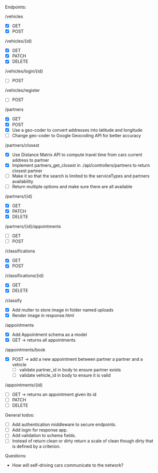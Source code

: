 Endpoints:

/vehicles

- [x] GET
- [x] POST

/vehicles/{id}

- [x] GET
- [x] PATCH
- [x] DELETE

/vehicles/login/{id}

- [ ] POST

/vehicles/register

- [ ] POST

/partners

- [x] GET
- [x] POST
- [x] Use a geo-coder to convert addresses into latitude and longitude
- [ ] Change geo-coder to Google Geocoding API for better accuracy

/partners/closest

- [x] Use Distance Matrix API to compute travel time from cars current address to partner
- [x] Implement partners_get_closest in ./api/controllers/partners to return closest partner
- [ ] Make it so that the search is limited to the serviceTypes and partners availability
- [ ] Return multiple options and make sure there are all available

/partners/{id}

- [x] GET
- [x] PATCH
- [x] DELETE

/partners/{id}/appointments

- [ ] GET
- [ ] POST

/classifications

- [x] GET
- [x] POST

/classifications/{id}

- [x] GET
- [x] DELETE

/classify

- [x] Add multer to store image in folder named uploads
- [x] Render image in response.html

/appointments

- [x] Add Appointment schema as a model
- [x] GET -> returns all appointments

/appointments/book

- [x] POST -> add a new appointment between partner a partner and a vehicle
  - [ ] validate partner_id in body to ensure partner exists
  - [ ] validate vehicle_id in body to ensure it is valid

/appointments/{id}

- [ ] GET -> returns an appointment given its id
- [ ] PATCH
- [ ] DELETE

General todos:

- [ ] Add authentication middleware to secure endpoints.
- [ ] Add login for response app.
- [ ] Add validation to schema fields.
- [ ] Instead of return clean or dirty return a scale of clean though dirty that is defined by a criterion.

Questions:

- How will self-driving cars communicate to the network?
